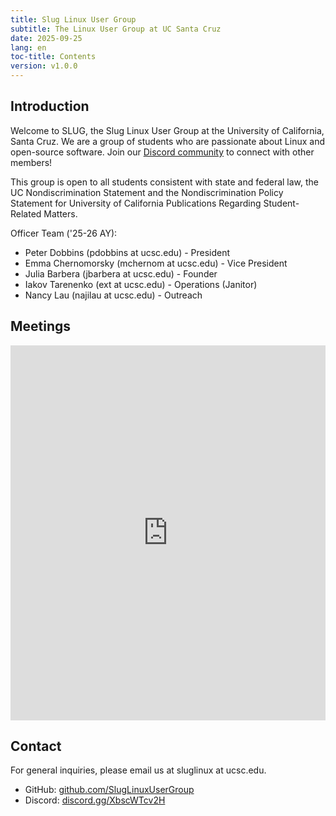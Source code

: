 ```yaml
---
title: Slug Linux User Group
subtitle: The Linux User Group at UC Santa Cruz
date: 2025-09-25
lang: en
toc-title: Contents
version: v1.0.0
---
```


## Introduction

Welcome to SLUG, the Slug Linux User Group at the University of California,
Santa Cruz. We are a group of students who are passionate about Linux and
open-source software. Join our
[Discord community](https://discord.gg/XbscWTcv2H) to connect with other
members!

This group is open to all students consistent with state and federal law, the UC
Nondiscrimination Statement and the Nondiscrimination Policy Statement for
University of California Publications Regarding Student-Related Matters.

Officer Team ('25-26 AY):

- Peter Dobbins (pdobbins at ucsc.edu) - President
- Emma Chernomorsky (mchernom at ucsc.edu) - Vice President
- Julia Barbera (jbarbera at ucsc.edu) - Founder
- Iakov Tarenenko (ext at ucsc.edu) - Operations (Janitor)
- Nancy Lau (najilau at ucsc.edu) - Outreach

## Meetings

<iframe
	src="https://calendar.google.com/calendar/embed?src=c_cf4a7d34a6df75c9a373456d66b88b66b40bdb72d5443bc0387f51c9480e30f0@group.calendar.google.com&ctz=America%2FLos_Angeles&showPrint=0&showTitle=0&showCalendars=0&showTabs=1&mode=MONTH"
	style="border: 0; width: 100%; height: 600px;"
	frameborder="0"
	scrolling="no">
</iframe>

## Contact

For general inquiries, please email us at sluglinux at ucsc.edu.

- GitHub: [github.com/SlugLinuxUserGroup](https://github.com/SlugLinuxUserGroup)
- Discord: [discord.gg/XbscWTcv2H](https://discord.gg/XbscWTcv2H)
